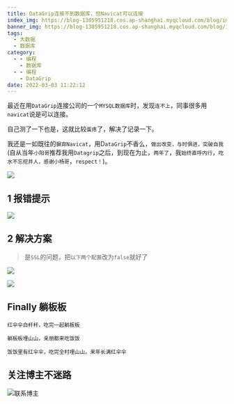 ```yaml
---
title: DataGrip连接不到数据库，但Navicat可以连接
index_img: https://blog-1305951218.cos.ap-shanghai.myqcloud.com/blog/image/articleBg/1(118).jpg
banner_img: https://blog-1305951218.cos.ap-shanghai.myqcloud.com/blog/image/articleBg/1(118).jpg
tags:
  - 大数据
  - 数据库
category:
  - - 编程
    - 数据库
  - - 编程
    - DataGrip
date: 2022-03-03 11:22:12
---
```


最近在用`DataGrip`连接公司的一个`MYSQL数据库`时，发现`连不上`，同事很多用`navicat`说是可以连接。

自己测了一下也是，这就比较`蛋疼`了，解决了记录一下。

我还是一如既往的`摒弃Navicat`，用D`ataGrip`不香么，`做出改变，与时俱进，突破自我`(自从当年`小阳哥`推荐我用`Datagrip`之后，到现在为止，`两年了`，我`始终直呼内行`，`吃水不忘挖井人，感谢小杨哥`，`respect！`)。

<!-- more -->

![](https://blog-1305951218.cos.ap-shanghai.myqcloud.com/blog/image/icon/touBuYinDaoGuanZhu.gif)
## 1 报错提示

![](https://blog-1305951218.cos.ap-shanghai.myqcloud.com/blog/image/articleContent/DataGrip连接不到数据库_但Navicat可以连接/1.png)

## 2 解决方案

> 是`SSL`的问题，把`以下两个配置`改为`false`就好了

![](https://blog-1305951218.cos.ap-shanghai.myqcloud.com/blog/image/articleContent/DataGrip连接不到数据库_但Navicat可以连接/2.png)

![](https://blog-1305951218.cos.ap-shanghai.myqcloud.com/blog/image/articleContent/DataGrip连接不到数据库_但Navicat可以连接/3.png)


## Finally 躺板板

`红伞伞白杆杆，吃完一起躺板板`

`躺板板埋山山，亲朋都来吃饭饭`

`饭饭里有红伞伞，吃完全村埋山山，来年长满红伞伞`

## 关注博主不迷路
![联系博主](https://blog-1305951218.cos.ap-shanghai.myqcloud.com/blog/image/icon/wechatFindMeNew.png)